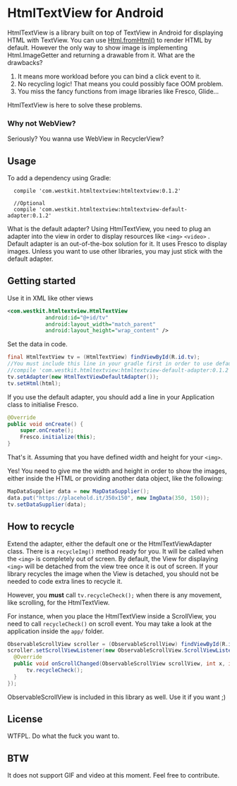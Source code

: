 # HtmlTextView for Android

HtmlTextView is a library built on top of TextView in Android for displaying HTML with TextView. You can use [Html.fromHtml()](https://developer.android.com/reference/android/text/Html.html#fromHtml(java.lang.String)) to render HTML by default. However the only way to show image is implementing Html.ImageGetter and returning a drawable from it. What are the drawbacks?

1. It means more workload before you can bind a click event to it.
2. No recycling logic! That means you could possibly face OOM problem.
3. You miss the fancy functions from image libraries like Fresco, Glide...

HtmlTextView is here to solve these problems.

### Why not WebView?

Seriously? You wanna use WebView in RecyclerView?


## Usage

To add a dependency using Gradle:

```
  compile 'com.westkit.htmltextview:htmltextview:0.1.2'
  
  //Optional
  compile 'com.westkit.htmltextview:htmltextview-default-adapter:0.1.2'
```

What is the default adapter? Using HtmlTextView, you need to plug an adapter into the view in order to display resources like `<img>` `<video>` . Default adapter is an out-of-the-box solution for it. It uses Fresco to display images. Unless you want to use other libraries, you may just stick with the default adapter.

## Getting started

Use it in XML like other views

```xml
<com.westkit.htmltextview.HtmlTextView
            android:id="@+id/tv"
            android:layout_width="match_parent"
            android:layout_height="wrap_content" />
```

Set the data in code.

```java
final HtmlTextView tv = (HtmlTextView) findViewById(R.id.tv);
//You must include this line in your gradle first in order to use default adapter
//compile 'com.westkit.htmltextview:htmltextview-default-adapter:0.1.2'
tv.setAdapter(new HtmlTextViewDefaultAdapter());
tv.setHtml(html);
```

If you use the default adapter, you should add a line in your Application class to initialise Fresco.

```java
@Override
public void onCreate() {
    super.onCreate();
    Fresco.initialize(this);
}
```

That's it. Assuming that you have defined width and height for your `<img>`.

Yes! You need to give me the width and height in order to show the images, either inside the HTML or providing another data object, like the following:

```java
MapDataSupplier data = new MapDataSupplier();
data.put("https://placehold.it/350x150", new ImgData(350, 150));
tv.setDataSupplier(data);
```

## How to recycle

Extend the adapter, either the default one or the HtmlTextViewAdapter class. There is a `recycleImg()` method ready for you. It will be called when the `<img>` is completely out of screen. By default, the View for displaying `<img>` will be detached from the view tree once it is out of screen. If your library recycles the image when the View is detached, you should not be needed to code extra lines to recycle it.

However, you **must** call `tv.recycleCheck();` when there is any movement, like scrolling, for the HtmlTextView.

For instance, when you place the HtmlTextView inside a ScrollView, you need to call `recycleCheck()` on scroll event. You may take a look at the application inside the `app/` folder.

```java
ObservableScrollView scroller = (ObservableScrollView) findViewById(R.id.scroller);
scroller.setScrollViewListener(new ObservableScrollView.ScrollViewListener() {
  @Override
  public void onScrollChanged(ObservableScrollView scrollView, int x, int y, int oldx, int oldy) {
      tv.recycleCheck();
  }
});
```

ObservableScrollView is included in this library as well. Use it if you want ;)

## License

WTFPL. Do what the fuck you want to.

## BTW

It does not support GIF and video at this moment. Feel free to contribute.